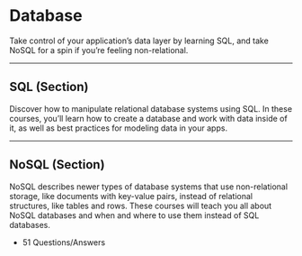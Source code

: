 # Database

Take control of your application’s data layer by learning SQL, and take NoSQL for a spin if you’re feeling non-relational.

---

## SQL (Section)

Discover how to manipulate relational database systems using SQL. In these courses, you’ll learn how to create a database and work with data inside of it, as well as best practices for modeling data in your apps.

---

## NoSQL (Section)

NoSQL describes newer types of database systems that use non-relational storage, like documents with key-value pairs, instead of relational structures, like tables and rows. These courses will teach you all about NoSQL databases and when and where to use them instead of SQL databases.

* 51 Questions/Answers